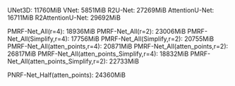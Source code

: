 UNet3D:                                              11760MiB
VNet:                                                 5851MiB
R2U-Net:                                             27269MiB
AttentionU-Net:                                      16711MiB
R2AttentionU-Net:                                    29692MiB

PMRF-Net_All(r=4):                                   18936MiB
PMRF-Net_All(r=2):                                   23006MiB
PMRF-Net_All(Simplify,r=4):                          17756MiB
PMRF-Net_All(Simplify,r=2):                          20755MiB
PMRF-Net_All(atten_points,r=4):                      20871MiB
PMRF-Net_All(atten_points,r=2):                      26817MiB
PMRF-Net_All(atten_points_Simplify,r=4):             18832MiB
PMRF-Net_All(atten_points_Simplify,r=2):             22733MiB

PNRF-Net_Half(atten_points):                         24360MiB

